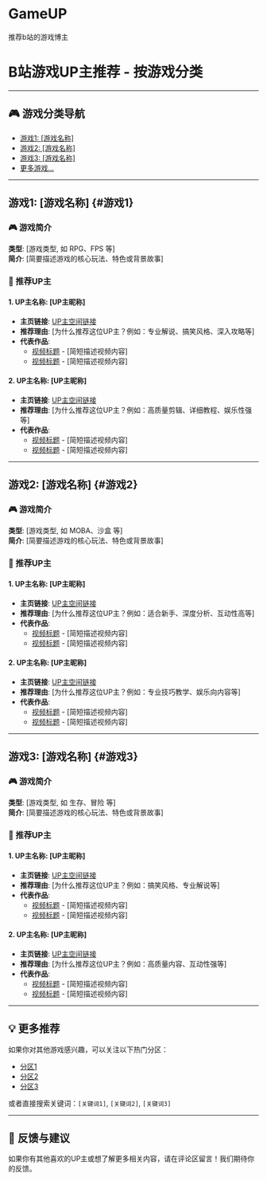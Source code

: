 # GameUP
推荐b站的游戏博主
# B站游戏UP主推荐 - 按游戏分类

---

## 🎮 游戏分类导航

- [游戏1: [游戏名称]](#游戏1)
- [游戏2: [游戏名称]](#游戏2)
- [游戏3: [游戏名称]](#游戏3)
- [更多游戏...]()

---

## 游戏1: [游戏名称] {#游戏1}

### 🎮 游戏简介
**类型**: [游戏类型, 如 RPG、FPS 等]  
**简介**: [简要描述游戏的核心玩法、特色或背景故事]

### 🌟 推荐UP主

#### 1. **UP主名称**: [UP主昵称]
- **主页链接**: [UP主空间链接](#)
- **推荐理由**: [为什么推荐这位UP主？例如：专业解说、搞笑风格、深入攻略等]
- **代表作品**: 
  - [视频标题](视频链接) - [简短描述视频内容]
  - [视频标题](视频链接) - [简短描述视频内容]

#### 2. **UP主名称**: [UP主昵称]
- **主页链接**: [UP主空间链接](#)
- **推荐理由**: [为什么推荐这位UP主？例如：高质量剪辑、详细教程、娱乐性强等]
- **代表作品**: 
  - [视频标题](视频链接) - [简短描述视频内容]
  - [视频标题](视频链接) - [简短描述视频内容]

---

## 游戏2: [游戏名称] {#游戏2}

### 🎮 游戏简介
**类型**: [游戏类型, 如 MOBA、沙盒 等]  
**简介**: [简要描述游戏的核心玩法、特色或背景故事]

### 🌟 推荐UP主

#### 1. **UP主名称**: [UP主昵称]
- **主页链接**: [UP主空间链接](#)
- **推荐理由**: [为什么推荐这位UP主？例如：适合新手、深度分析、互动性高等]
- **代表作品**: 
  - [视频标题](视频链接) - [简短描述视频内容]
  - [视频标题](视频链接) - [简短描述视频内容]

#### 2. **UP主名称**: [UP主昵称]
- **主页链接**: [UP主空间链接](#)
- **推荐理由**: [为什么推荐这位UP主？例如：专业技巧教学、娱乐向内容等]
- **代表作品**: 
  - [视频标题](视频链接) - [简短描述视频内容]
  - [视频标题](视频链接) - [简短描述视频内容]

---

## 游戏3: [游戏名称] {#游戏3}

### 🎮 游戏简介
**类型**: [游戏类型, 如 生存、冒险 等]  
**简介**: [简要描述游戏的核心玩法、特色或背景故事]

### 🌟 推荐UP主

#### 1. **UP主名称**: [UP主昵称]
- **主页链接**: [UP主空间链接](#)
- **推荐理由**: [为什么推荐这位UP主？例如：搞笑风格、专业解说等]
- **代表作品**: 
  - [视频标题](视频链接) - [简短描述视频内容]
  - [视频标题](视频链接) - [简短描述视频内容]

#### 2. **UP主名称**: [UP主昵称]
- **主页链接**: [UP主空间链接](#)
- **推荐理由**: [为什么推荐这位UP主？例如：高质量内容、互动性强等]
- **代表作品**: 
  - [视频标题](视频链接) - [简短描述视频内容]
  - [视频标题](视频链接) - [简短描述视频内容]

---

## 💡 更多推荐

如果你对其他游戏感兴趣，可以关注以下热门分区：
- [分区1](#)
- [分区2](#)
- [分区3](#)

或者直接搜索关键词：`[关键词1]`, `[关键词2]`, `[关键词3]`

---

## 📢 反馈与建议

如果你有其他喜欢的UP主或想了解更多相关内容，请在评论区留言！我们期待你的反馈。
